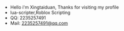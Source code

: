 - Hello i'm Xingtaiduan, Thanks for visiting my profile
- lua-scripter,Roblox Scripting
- QQ: 2235257491
- Mail: 2235257491@qq.com

<!---
Xingtaiduan/Xingtaiduan is a ✨ special ✨ repository because its `README.md` (this file) appears on your GitHub profile.
You can click the Preview link to take a look at your changes.
--->
